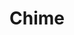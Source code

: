 ---
codehost: https://github.com/https://github.com/chimehq
logohandle: chimehq
sort: chimehq
title: Chime
twitter: https://x.com/chimehq
website: https://www.chimehq.com/
---